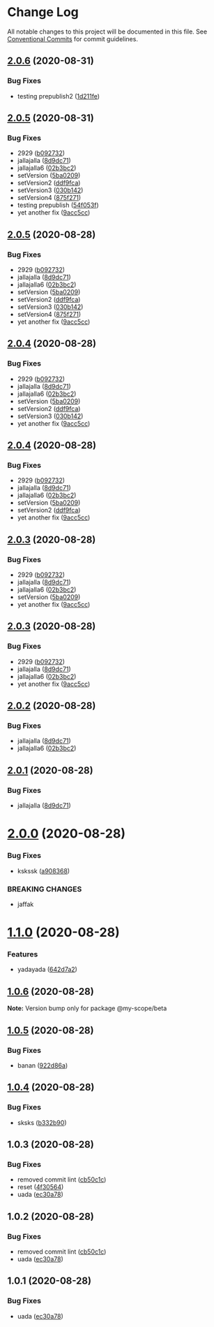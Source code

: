 # Change Log

All notable changes to this project will be documented in this file.
See [Conventional Commits](https://conventionalcommits.org) for commit guidelines.

## [2.0.6](https://github.com/boeriksson/conventionalCommits/compare/@my-scope/beta@2.0.5...@my-scope/beta@2.0.6) (2020-08-31)


### Bug Fixes

* testing prepublish2 ([1d211fe](https://github.com/boeriksson/conventionalCommits/commit/1d211fea255348939542f97ea6b8305e4e03cbf3))





## [2.0.5](https://github.com/boeriksson/conventionalCommits/compare/@my-scope/beta@2.0.0...@my-scope/beta@2.0.5) (2020-08-31)


### Bug Fixes

* 2929 ([b092732](https://github.com/boeriksson/conventionalCommits/commit/b092732ab04756a9c3de29ec7e63e22c96f8e07d))
* jallajalla ([8d9dc71](https://github.com/boeriksson/conventionalCommits/commit/8d9dc714adb162672382eb14fa64ef15a617b6ad))
* jallajalla6 ([02b3bc2](https://github.com/boeriksson/conventionalCommits/commit/02b3bc2cc8a93172a19db572960a7770eb9fe024))
* setVersion ([5ba0209](https://github.com/boeriksson/conventionalCommits/commit/5ba02097ac1ba09b689d14aa0681b4a216869c51))
* setVersion2 ([ddf9fca](https://github.com/boeriksson/conventionalCommits/commit/ddf9fca780ebeb2decff67fe432d793529d52df9))
* setVersion3 ([030b142](https://github.com/boeriksson/conventionalCommits/commit/030b1427e18fb55afe5fecd94e93744596a78103))
* setVersion4 ([875f271](https://github.com/boeriksson/conventionalCommits/commit/875f27141af540f549bbcc910f3bdbbe2cb2d9dc))
* testing prepublish ([54f053f](https://github.com/boeriksson/conventionalCommits/commit/54f053fc7a859149831992c62e728d03114799e2))
* yet another fix ([9acc5cc](https://github.com/boeriksson/conventionalCommits/commit/9acc5cc93bf033dc8c7ad96d65fe5a71f62bb4b4))





## [2.0.5](https://github.com/boeriksson/conventionalCommits/compare/@my-scope/beta@2.0.0...@my-scope/beta@2.0.5) (2020-08-28)


### Bug Fixes

* 2929 ([b092732](https://github.com/boeriksson/conventionalCommits/commit/b092732ab04756a9c3de29ec7e63e22c96f8e07d))
* jallajalla ([8d9dc71](https://github.com/boeriksson/conventionalCommits/commit/8d9dc714adb162672382eb14fa64ef15a617b6ad))
* jallajalla6 ([02b3bc2](https://github.com/boeriksson/conventionalCommits/commit/02b3bc2cc8a93172a19db572960a7770eb9fe024))
* setVersion ([5ba0209](https://github.com/boeriksson/conventionalCommits/commit/5ba02097ac1ba09b689d14aa0681b4a216869c51))
* setVersion2 ([ddf9fca](https://github.com/boeriksson/conventionalCommits/commit/ddf9fca780ebeb2decff67fe432d793529d52df9))
* setVersion3 ([030b142](https://github.com/boeriksson/conventionalCommits/commit/030b1427e18fb55afe5fecd94e93744596a78103))
* setVersion4 ([875f271](https://github.com/boeriksson/conventionalCommits/commit/875f27141af540f549bbcc910f3bdbbe2cb2d9dc))
* yet another fix ([9acc5cc](https://github.com/boeriksson/conventionalCommits/commit/9acc5cc93bf033dc8c7ad96d65fe5a71f62bb4b4))





## [2.0.4](https://github.com/boeriksson/conventionalCommits/compare/@my-scope/beta@2.0.0...@my-scope/beta@2.0.4) (2020-08-28)


### Bug Fixes

* 2929 ([b092732](https://github.com/boeriksson/conventionalCommits/commit/b092732ab04756a9c3de29ec7e63e22c96f8e07d))
* jallajalla ([8d9dc71](https://github.com/boeriksson/conventionalCommits/commit/8d9dc714adb162672382eb14fa64ef15a617b6ad))
* jallajalla6 ([02b3bc2](https://github.com/boeriksson/conventionalCommits/commit/02b3bc2cc8a93172a19db572960a7770eb9fe024))
* setVersion ([5ba0209](https://github.com/boeriksson/conventionalCommits/commit/5ba02097ac1ba09b689d14aa0681b4a216869c51))
* setVersion2 ([ddf9fca](https://github.com/boeriksson/conventionalCommits/commit/ddf9fca780ebeb2decff67fe432d793529d52df9))
* setVersion3 ([030b142](https://github.com/boeriksson/conventionalCommits/commit/030b1427e18fb55afe5fecd94e93744596a78103))
* yet another fix ([9acc5cc](https://github.com/boeriksson/conventionalCommits/commit/9acc5cc93bf033dc8c7ad96d65fe5a71f62bb4b4))





## [2.0.4](https://github.com/boeriksson/conventionalCommits/compare/@my-scope/beta@2.0.0...@my-scope/beta@2.0.4) (2020-08-28)


### Bug Fixes

* 2929 ([b092732](https://github.com/boeriksson/conventionalCommits/commit/b092732ab04756a9c3de29ec7e63e22c96f8e07d))
* jallajalla ([8d9dc71](https://github.com/boeriksson/conventionalCommits/commit/8d9dc714adb162672382eb14fa64ef15a617b6ad))
* jallajalla6 ([02b3bc2](https://github.com/boeriksson/conventionalCommits/commit/02b3bc2cc8a93172a19db572960a7770eb9fe024))
* setVersion ([5ba0209](https://github.com/boeriksson/conventionalCommits/commit/5ba02097ac1ba09b689d14aa0681b4a216869c51))
* setVersion2 ([ddf9fca](https://github.com/boeriksson/conventionalCommits/commit/ddf9fca780ebeb2decff67fe432d793529d52df9))
* yet another fix ([9acc5cc](https://github.com/boeriksson/conventionalCommits/commit/9acc5cc93bf033dc8c7ad96d65fe5a71f62bb4b4))





## [2.0.3](https://github.com/boeriksson/conventionalCommits/compare/@my-scope/beta@2.0.0...@my-scope/beta@2.0.3) (2020-08-28)


### Bug Fixes

* 2929 ([b092732](https://github.com/boeriksson/conventionalCommits/commit/b092732ab04756a9c3de29ec7e63e22c96f8e07d))
* jallajalla ([8d9dc71](https://github.com/boeriksson/conventionalCommits/commit/8d9dc714adb162672382eb14fa64ef15a617b6ad))
* jallajalla6 ([02b3bc2](https://github.com/boeriksson/conventionalCommits/commit/02b3bc2cc8a93172a19db572960a7770eb9fe024))
* setVersion ([5ba0209](https://github.com/boeriksson/conventionalCommits/commit/5ba02097ac1ba09b689d14aa0681b4a216869c51))
* yet another fix ([9acc5cc](https://github.com/boeriksson/conventionalCommits/commit/9acc5cc93bf033dc8c7ad96d65fe5a71f62bb4b4))





## [2.0.3](https://github.com/boeriksson/conventionalCommits/compare/@my-scope/beta@2.0.0...@my-scope/beta@2.0.3) (2020-08-28)


### Bug Fixes

* 2929 ([b092732](https://github.com/boeriksson/conventionalCommits/commit/b092732ab04756a9c3de29ec7e63e22c96f8e07d))
* jallajalla ([8d9dc71](https://github.com/boeriksson/conventionalCommits/commit/8d9dc714adb162672382eb14fa64ef15a617b6ad))
* jallajalla6 ([02b3bc2](https://github.com/boeriksson/conventionalCommits/commit/02b3bc2cc8a93172a19db572960a7770eb9fe024))
* yet another fix ([9acc5cc](https://github.com/boeriksson/conventionalCommits/commit/9acc5cc93bf033dc8c7ad96d65fe5a71f62bb4b4))





## [2.0.2](https://github.com/boeriksson/conventionalCommits/compare/@my-scope/beta@2.0.0...@my-scope/beta@2.0.2) (2020-08-28)


### Bug Fixes

* jallajalla ([8d9dc71](https://github.com/boeriksson/conventionalCommits/commit/8d9dc714adb162672382eb14fa64ef15a617b6ad))
* jallajalla6 ([02b3bc2](https://github.com/boeriksson/conventionalCommits/commit/02b3bc2cc8a93172a19db572960a7770eb9fe024))





## [2.0.1](https://github.com/boeriksson/conventionalCommits/compare/@my-scope/beta@2.0.0...@my-scope/beta@2.0.1) (2020-08-28)


### Bug Fixes

* jallajalla ([8d9dc71](https://github.com/boeriksson/conventionalCommits/commit/8d9dc714adb162672382eb14fa64ef15a617b6ad))





# [2.0.0](https://github.com/boeriksson/conventionalCommits/compare/@my-scope/beta@1.1.0...@my-scope/beta@2.0.0) (2020-08-28)


### Bug Fixes

* kskssk ([a908368](https://github.com/boeriksson/conventionalCommits/commit/a908368f1f9cb483bf697f858921d8c96de14e3b))


### BREAKING CHANGES

* jaffak





# [1.1.0](https://github.com/boeriksson/conventionalCommits/compare/@my-scope/beta@1.0.6...@my-scope/beta@1.1.0) (2020-08-28)


### Features

* yadayada ([642d7a2](https://github.com/boeriksson/conventionalCommits/commit/642d7a217fcb8c06a54fee45163c17e0fa072276))





## [1.0.6](https://github.com/boeriksson/conventionalCommits/compare/@my-scope/beta@1.0.5...@my-scope/beta@1.0.6) (2020-08-28)

**Note:** Version bump only for package @my-scope/beta





## [1.0.5](https://github.com/boeriksson/conventionalCommits/compare/@my-scope/beta@1.0.4...@my-scope/beta@1.0.5) (2020-08-28)


### Bug Fixes

* banan ([922d86a](https://github.com/boeriksson/conventionalCommits/commit/922d86a3cf2faed01b6c724af56306c7a1240f66))





## [1.0.4](https://github.com/boeriksson/conventionalCommits/compare/@my-scope/beta@1.0.3...@my-scope/beta@1.0.4) (2020-08-28)


### Bug Fixes

* sksks ([b332b90](https://github.com/boeriksson/conventionalCommits/commit/b332b90460c8ebe4c4fd4b7779602b43ad8e3248))





## 1.0.3 (2020-08-28)


### Bug Fixes

* removed commit lint ([cb50c1c](https://github.com/boeriksson/conventionalCommits/commit/cb50c1cbabd3de42321dec10cc84aae1c93f837b))
* reset ([4f30564](https://github.com/boeriksson/conventionalCommits/commit/4f305640ea0e10c0252c0e191214e01de49728a0))
* uada ([ec30a78](https://github.com/boeriksson/conventionalCommits/commit/ec30a78692b84e02e5046e6783e8e91c14879a2e))





## 1.0.2 (2020-08-28)


### Bug Fixes

* removed commit lint ([cb50c1c](https://github.com/boeriksson/conventionalCommits/commit/cb50c1cbabd3de42321dec10cc84aae1c93f837b))
* uada ([ec30a78](https://github.com/boeriksson/conventionalCommits/commit/ec30a78692b84e02e5046e6783e8e91c14879a2e))





## 1.0.1 (2020-08-28)


### Bug Fixes

* uada ([ec30a78](https://github.com/boeriksson/conventionalCommits/commit/ec30a78692b84e02e5046e6783e8e91c14879a2e))
